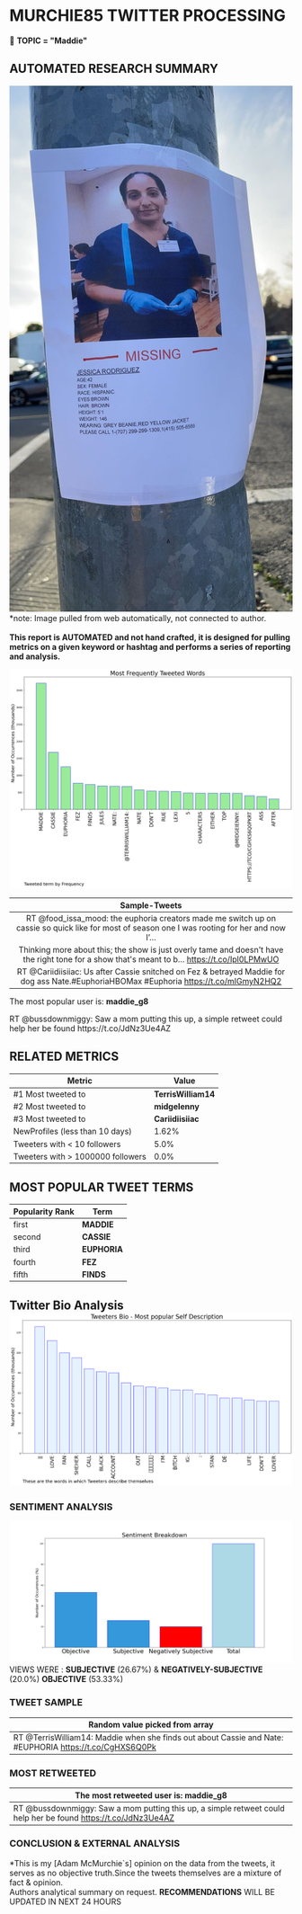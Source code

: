 # MURCHIE85 TWITTER PROCESSING 
&#x1F34E; **TOPIC = "Maddie"**

## AUTOMATED RESEARCH SUMMARY

![image](assets/2022-01-17hashtagImage.png)*note: Image pulled from web automatically, not connected to author.
<br></br>
<b> This report is AUTOMATED and not hand crafted, it is designed for pulling metrics on a given keyword or hashtag and performs a series of reporting and analysis.</b>



![image](assets/2022-01-17TWEETS.png)



|                **Sample-Tweets**        |
| :-------------: |
| RT @food_issa_mood: the euphoria creators made me switch up on cassie so quick like for most of season one I was rooting for her and now I’… |
| Thinking more about this; the show is just overly tame and doesn't have the right tone for a show that's meant to b… https://t.co/Ipl0LPMwUO |
| RT @Cariidiisiiac: Us after Cassie snitched on Fez &amp; betrayed Maddie for dog ass Nate.#EuphoriaHBOMax #Euphoria https://t.co/mIGmyN2HQ2 |

The most popular user is: **maddie_g8**
<div class="alert alert-block alert-danger"> RT @bussdownmiggy: Saw a mom putting this up, a simple retweet could help her be found https://t.co/JdNz3Ue4AZ</div>

## RELATED METRICS<br>
| Metric | Value |
| ------------- | ------------- |
| #1 Most tweeted to  | **TerrisWilliam14** |
| #2 Most tweeted to  | **midgeIenny** |
| #3 Most tweeted to  | **Cariidiisiiac** |
| NewProfiles (less than 10 days) | 1.62%  |
| Tweeters with < 10 followers  | 5.0%|
| Tweeters with > 1000000 followers  | 0.0%  |



## MOST POPULAR TWEET TERMS 


| Popularity Rank  | Term |
| ------------- | ------------- |
| first  | **MADDIE**  |
| second  | **CASSIE**  |
| third  | **EUPHORIA** |
| fourth  | **FEZ**  |
| fifth  | **FINDS**  |


## Twitter Bio Analysis![image](assets/2022-01-17BIO.png)
### SENTIMENT ANALYSIS
![image](assets/2022-01-17sentiment.png)
VIEWS WERE : **SUBJECTIVE**  (26.67%) & **NEGATIVELY-SUBJECTIVE** (20.0%) **OBJECTIVE** (53.33%)

### TWEET SAMPLE 
| Random value picked from array |
| ------------- |
|RT @TerrisWilliam14: Maddie when she finds out about Cassie and Nate: #EUPHORIA https://t.co/CgHXS6Q0Pk |

### MOST RETWEETED 

| The most retweeted user is: **maddie_g8**  |
| ------------- |
| RT @bussdownmiggy: Saw a mom putting this up, a simple retweet could help her be found https://t.co/JdNz3Ue4AZ |

### CONCLUSION & EXTERNAL ANALYSIS

*This is my [Adam McMurchie`s] opinion on the data from the tweets, it serves as no objective truth.Since the tweets themselves are a mixture of fact & opinion.<br>
Authors analytical summary on request.
**RECOMMENDATIONS** WILL BE UPDATED IN NEXT  24 HOURS <br>